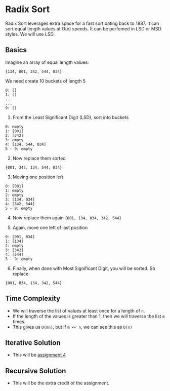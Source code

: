 # Radix Sort
Radix Sort leverages extra space for a fast sort dating back to 1887. It can sort equal length values at O(n) speeds. It can be perfomed in LSD or MSD styles. We will use LSD.
## Basics

Imagine an array of equal length values:


`{134, 001, 342, 544, 034}`

We need create 10 buckets of length 5

```
0: []
1: []
...
...
9: []
```

1. From the Least Significant Digit (LSD), sort into buckets

```
0: empty
1: [001]
2: [342]
3: empty
4: [134, 544, 034]
5 - 9: empty
```

2. Now replace them sorted

`{001, 342, 134, 544, 034}`

3. Moving one position left

```
0: [001]
1: empty
2: empty
3: [134, 034]
4: [342, 544]
5 - 9: empty
```

4. Now replace them again
`{001, 134, 034, 342, 544}`

5. Again, move one left of last position

```
0: [001, 034]
1: [134]
2: empty
3: [342]
4: [544]
5 - 9: empty
```

6. Finally, when done with Most Significant Digit, you will be sorted. So replace.

`{001, 034, 134, 342, 544}`

## Time Complexity

* We will traverse the list of values at least once for a length of `n`.
* If the length of the values is greater than 1, then we will traverse the list `m` times.
* This gives us `O(mn)`, but if `m << n`, we can see this as `O(n)`


## Iterative Solution
* This will be [assignment 4](/assignments/four/readme.md)

## Recursive Solution
* This will be the extra credit of the assignment.
